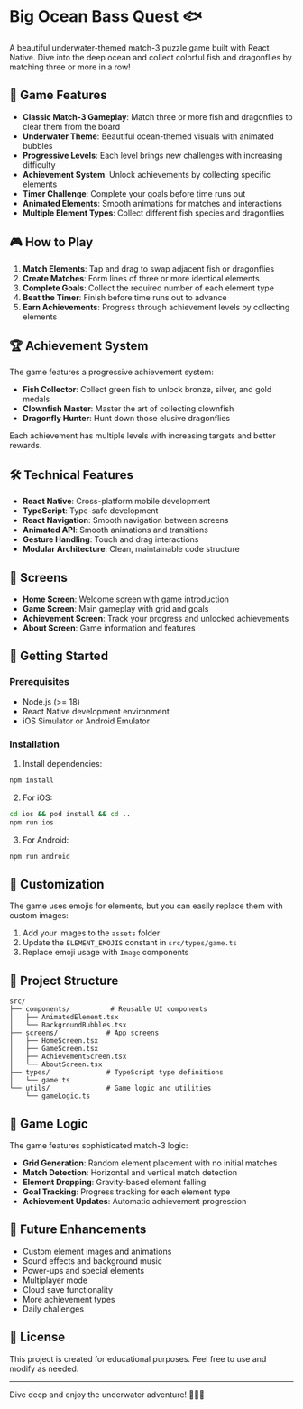 # Big Ocean Bass Quest 🐟

A beautiful underwater-themed match-3 puzzle game built with React Native. Dive into the deep ocean and collect colorful fish and dragonflies by matching three or more in a row!

## 🌊 Game Features

- **Classic Match-3 Gameplay**: Match three or more fish and dragonflies to clear them from the board
- **Underwater Theme**: Beautiful ocean-themed visuals with animated bubbles
- **Progressive Levels**: Each level brings new challenges with increasing difficulty
- **Achievement System**: Unlock achievements by collecting specific elements
- **Timer Challenge**: Complete your goals before time runs out
- **Animated Elements**: Smooth animations for matches and interactions
- **Multiple Element Types**: Collect different fish species and dragonflies

## 🎮 How to Play

1. **Match Elements**: Tap and drag to swap adjacent fish or dragonflies
2. **Create Matches**: Form lines of three or more identical elements
3. **Complete Goals**: Collect the required number of each element type
4. **Beat the Timer**: Finish before time runs out to advance
5. **Earn Achievements**: Progress through achievement levels by collecting elements

## 🏆 Achievement System

The game features a progressive achievement system:

- **Fish Collector**: Collect green fish to unlock bronze, silver, and gold medals
- **Clownfish Master**: Master the art of collecting clownfish
- **Dragonfly Hunter**: Hunt down those elusive dragonflies

Each achievement has multiple levels with increasing targets and better rewards.

## 🛠️ Technical Features

- **React Native**: Cross-platform mobile development
- **TypeScript**: Type-safe development
- **React Navigation**: Smooth navigation between screens
- **Animated API**: Smooth animations and transitions
- **Gesture Handling**: Touch and drag interactions
- **Modular Architecture**: Clean, maintainable code structure

## 📱 Screens

- **Home Screen**: Welcome screen with game introduction
- **Game Screen**: Main gameplay with grid and goals
- **Achievement Screen**: Track your progress and unlocked achievements
- **About Screen**: Game information and features

## 🚀 Getting Started

### Prerequisites

- Node.js (>= 18)
- React Native development environment
- iOS Simulator or Android Emulator

### Installation

1. Install dependencies:
```bash
npm install
```

2. For iOS:
```bash
cd ios && pod install && cd ..
npm run ios
```

3. For Android:
```bash
npm run android
```

## 🎨 Customization

The game uses emojis for elements, but you can easily replace them with custom images:

1. Add your images to the `assets` folder
2. Update the `ELEMENT_EMOJIS` constant in `src/types/game.ts`
3. Replace emoji usage with `Image` components

## 📁 Project Structure

```
src/
├── components/          # Reusable UI components
│   ├── AnimatedElement.tsx
│   └── BackgroundBubbles.tsx
├── screens/            # App screens
│   ├── HomeScreen.tsx
│   ├── GameScreen.tsx
│   ├── AchievementScreen.tsx
│   └── AboutScreen.tsx
├── types/              # TypeScript type definitions
│   └── game.ts
└── utils/              # Game logic and utilities
    └── gameLogic.ts
```

## 🎯 Game Logic

The game features sophisticated match-3 logic:

- **Grid Generation**: Random element placement with no initial matches
- **Match Detection**: Horizontal and vertical match detection
- **Element Dropping**: Gravity-based element falling
- **Goal Tracking**: Progress tracking for each element type
- **Achievement Updates**: Automatic achievement progression

## 🌟 Future Enhancements

- Custom element images and animations
- Sound effects and background music
- Power-ups and special elements
- Multiplayer mode
- Cloud save functionality
- More achievement types
- Daily challenges

## 📄 License

This project is created for educational purposes. Feel free to use and modify as needed.

---

Dive deep and enjoy the underwater adventure! 🐠🦗🌊